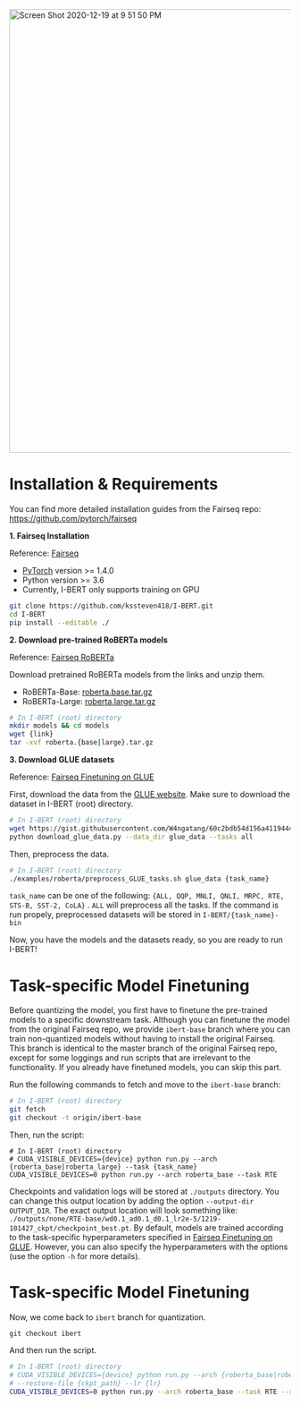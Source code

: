 <img width="793" alt="Screen Shot 2020-12-19 at 9 51 50 PM" src="https://user-images.githubusercontent.com/50283958/102689854-d5604e80-4244-11eb-83cd-5d75e76c8d04.png">

# Installation & Requirements
You can find more detailed installation guides from the Fairseq repo: https://github.com/pytorch/fairseq

**1. Fairseq Installation**

Reference: [Fairseq](https://github.com/pytorch/fairseq)
* [PyTorch](http://pytorch.org/) version >= 1.4.0
* Python version >= 3.6
* Currently, I-BERT only supports training on GPU

```bash
git clone https://github.com/kssteven418/I-BERT.git
cd I-BERT
pip install --editable ./
```

**2. Download pre-trained RoBERTa models**

Reference: [Fairseq RoBERTa](https://github.com/pytorch/fairseq/blob/master/examples/roberta/README.md)

Download pretrained RoBERTa models from the links and unzip them.
* RoBERTa-Base: [roberta.base.tar.gz](https://dl.fbaipublicfiles.com/fairseq/models/roberta.base.tar.gz)
* RoBERTa-Large: [roberta.large.tar.gz](https://dl.fbaipublicfiles.com/fairseq/models/roberta.large.tar.gz)
```bash
# In I-BERT (root) directory
mkdir models && cd models
wget {link}
tar -xvf roberta.{base|large}.tar.gz
```


**3. Download GLUE datasets**

Reference: [Fairseq Finetuning on GLUE](https://github.com/pytorch/fairseq/blob/master/examples/roberta/README.glue.md)

First, download the data from the [GLUE website](https://gluebenchmark.com/tasks). Make sure to download the dataset in I-BERT (root) directory.
```bash
# In I-BERT (root) directory
wget https://gist.githubusercontent.com/W4ngatang/60c2bdb54d156a41194446737ce03e2e/raw/17b8dd0d724281ed7c3b2aeeda662b92809aadd5/download_glue_data.py
python download_glue_data.py --data_dir glue_data --tasks all
```

Then, preprocess the data. 

```bash
# In I-BERT (root) directory
./examples/roberta/preprocess_GLUE_tasks.sh glue_data {task_name}
```
`task_name` can be one of the following: `{ALL, QQP, MNLI, QNLI, MRPC, RTE, STS-B, SST-2, CoLA}` .
`ALL` will preprocess all the tasks.
If the command is run propely, preprocessed datasets will be stored in `I-BERT/{task_name}-bin`

Now, you have the models and the datasets ready, so you are ready to run I-BERT!


# Task-specific Model Finetuning

Before quantizing the model, you first have to finetune the pre-trained models to a specific downstream task. 
Although you can finetune the model from the original Fairseq repo, we provide `ibert-base` branch where you can train non-quantized models without having to install the original Fairseq. 
This branch is identical to the master branch of the original Fairseq repo, except for some loggings and run scripts that are irrelevant to the functionality.
If you already have finetuned models, you can skip this part.

Run the following commands to fetch and move to the `ibert-base` branch:
```bash
# In I-BERT (root) directory
git fetch
git checkout -t origin/ibert-base
```

Then, run the script:
```
# In I-BERT (root) directory
# CUDA_VISIBLE_DEVICES={device} python run.py --arch {roberta_base|roberta_large} --task {task_name}
CUDA_VISIBLE_DEVICES=0 python run.py --arch roberta_base --task RTE
```
Checkpoints and validation logs will be stored at `./outputs` directory. You can change this output location by adding the option `--output-dir OUTPUT_DIR`. The exact output location will look something like: `./outputs/none/RTE-base/wd0.1_ad0.1_d0.1_lr2e-5/1219-101427_ckpt/checkpoint_best.pt`.
By default, models are trained according to the task-specific hyperparameters specified in [Fairseq Finetuning on GLUE](https://github.com/pytorch/fairseq/blob/master/examples/roberta/README.glue.md). However, you can also specify the hyperparameters with the options (use the option `-h` for more details). 


# Task-specific Model Finetuning

Now, we come back to `ibert` branch for quantization. 
```
git checkout ibert
```

And then run the script. 
```bash
# In I-BERT (root) directory
# CUDA_VISIBLE_DEVICES={device} python run.py --arch {roberta_base|roberta_large} --task {task_name} \
# --restore-file {ckpt_path} --lr {lr}
CUDA_VISIBLE_DEVICES=0 python run.py --arch roberta_base --task RTE --restore-file ckpt-best.pt --lr 1e-6
```


